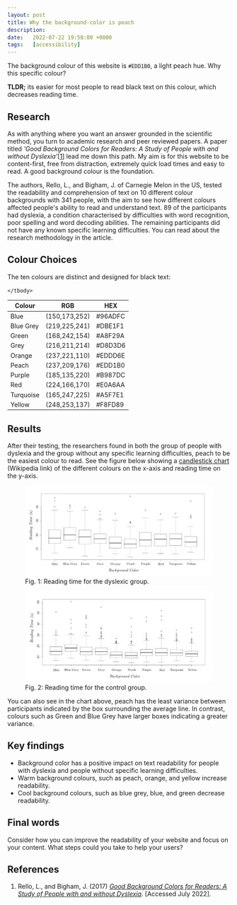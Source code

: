 ```yaml
---
layout: post
title: Why the background-color is peach
description: 
date:   2022-07-22 19:58:00 +0000
tags:   [accessibility]
---
```


The background colour of this website is <code>#EDD1B0</code>, a light peach hue. Why this specific colour?

<b>TLDR;</b> its easier for most people to read black text on this colour, which decreases reading time.

## Research

As with anything where you want an answer grounded in the scientific method, you turn to academic research and peer reviewed papers. A paper titled <i>'Good Background Colors for Readers: A Study of People with and without Dyslexia'</i>[<a href="#1">1</a>] lead me down this path. My aim is for this website to be content-first, free from distraction, extremely quick load times and easy to read. A good background colour is the foundation.

The authors, Rello, L., and Bigham, J. of Carnegie Melon in the US, tested the readability and comprehension of text on 10 different colour backgrounds with 341 people, with the aim to see how different colours affected people's ability to read and understand text. 89 of the participants had dyslexia, a condition characterised by difficulties with word recognition, poor spelling and word decoding abilities. The remaining participants did not have any known specific learning difficulties. You can read about the research methodology in the article.

## Colour Choices

The ten colours are distinct and designed for black text:

<table class="styled-table">
    <thead>
        <tr>
            <th>Colour</th>
            <th>RGB</th>
            <th>HEX</th>
        </tr>
    </thead>
    <tbody>
        <tr>
            <td>Blue</td>
            <td>(150,173,252)</td>
            <td>#96ADFC</td>
        </tr>
        <tr>
            <td>Blue Grey</td>
            <td>(219,225,241)</td>
            <td>#DBE1F1</td>
        </tr>
        <tr>
            <td>Green</td>
            <td>(168,242,154)</td>
            <td>#A8F29A</td>
        </tr>
        <tr>
            <td>Grey</td>
            <td>(216,211,214)</td>
            <td>#D8D3D6</td>
        </tr>
        <tr>
            <td>Orange</td>
            <td>(237,221,110)</td>
            <td>#EDDD6E</td>
        </tr>
        <tr>
            <td>Peach</td>
            <td>(237,209,176)</td>
            <td>#EDD1B0</td>
        </tr>
        <tr>
            <td>Purple</td>
            <td>(185,135,220)</td>
            <td>#B987DC</td>
        </tr>
        <tr>
            <td>Red</td>
            <td>(224,166,170)</td>
            <td>#E0A6AA</td>
        </tr>
        <tr>
            <td>Turquoise</td>
            <td>(165,247,225)</td>
            <td>#A5F7E1</td>
        </tr>
        <tr>
            <td>Yellow</td>
            <td>(248,253,137)</td>
            <td>#F8FD89</td>
        </tr>
        
    </tbody>
</table>

## Results

After their testing, the researchers found in both the group of people with dyslexia and the group without any specific learning difficulties, peach to be the easiest colour to read. See the figure below showing a <a href="https://en.wikipedia.org/wiki/Candlestick_chart" target="_blank">candlestick chart</a> (Wikipedia link) of the different colours on the x-axis and reading time on the y-axis.

<figure>
	<img src="/images/posts/2022/background-color-readability-dyslexia.jpg" alt="."/>
	<figcaption>Fig. 1: Reading time for the dyslexic group.</figcaption>
</figure>

<figure>
	<img src="/images/posts/2022/background-color-readability-control.jpg" alt="."/>
	<figcaption>Fig. 2: Reading time for the control group.</figcaption>
</figure>

You can also see in the chart above, peach has the least variance between participants indicated by the box surrounding the average line. In contrast, colours such as Green and Blue Grey have larger boxes indicating a greater variance.

## Key findings

<ul>
	<li>Background color has a positive impact on text readability for people with dyslexia and people without specific learning difficulties.</li>
	<li>Warm background colours, such as peach, orange, and yellow increase readability.</li>
	<li>Cool background colours, such as blue grey, blue, and green decrease readability.</li>
</ul>

## Final words

Consider how you can improve the readability of your website and focus on your content. What steps could you take to help your users?

## References

<ol>
	<li id="1">Rello, L., and Bigham, J. (2017) <a href="https://dl.acm.org/doi/abs/10.1145/3132525.3132546" target="_blank"><i>Good Background Colors for Readers: A Study of People with and without Dyslexia</i></a>. [Accessed July 2022].</li>
</ol>
